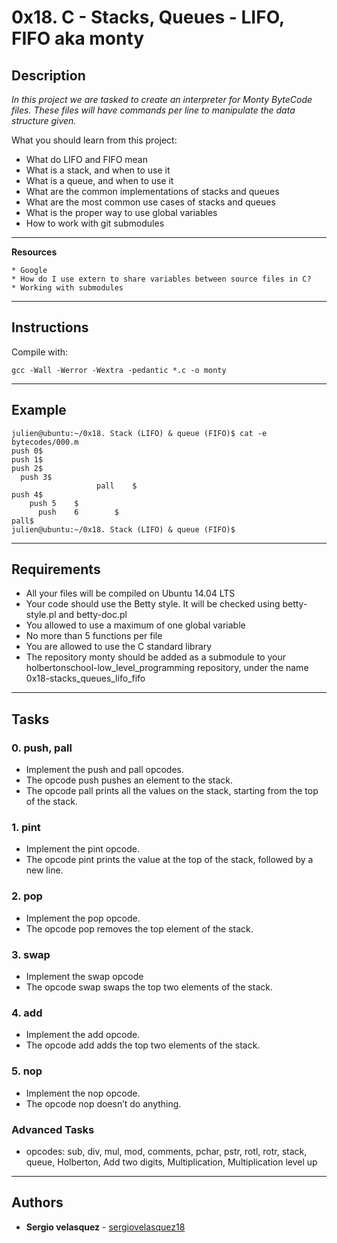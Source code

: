 # 0x18. C - Stacks, Queues - LIFO, FIFO aka monty

## Description
_In this project we are tasked to create an interpreter for Monty ByteCode files. These files will have commands per line to manipulate the data structure given._

What you should learn from this project:

* What do LIFO and FIFO mean
* What is a stack, and when to use it
* What is a queue, and when to use it
* What are the common implementations of stacks and queues
* What are the most common use cases of stacks and queues
* What is the proper way to use global variables
* How to work with git submodules

---
**Resources**

	* Google
	* How do I use extern to share variables between source files in C?
	* Working with submodules

---
## Instructions

Compile with:
```
gcc -Wall -Werror -Wextra -pedantic *.c -o monty
```
---

## Example
<pre><code>julien@ubuntu:~/0x18. Stack (LIFO) &amp; queue (FIFO)$ cat -e bytecodes/000.m
push 0$
push 1$
push 2$
  push 3$
                   pall    $
push 4$
    push 5    $
      push    6        $
pall$
julien@ubuntu:~/0x18. Stack (LIFO) &amp; queue (FIFO)$
</code></pre>

---

## Requirements
- All your files will be compiled on Ubuntu 14.04 LTS
- Your code should use the Betty style. It will be checked using betty-style.pl and betty-doc.pl
- You allowed to use a maximum of one global variable
- No more than 5 functions per file
- You are allowed to use the C standard library
- The repository monty should be added as a submodule to your holbertonschool-low_level_programming repository, under the name 0x18-stacks_queues_lifo_fifo

---

## Tasks

### 0. push, pall
* Implement the push and pall opcodes.
* The opcode push pushes an element to the stack.
* The opcode pall prints all the values on the stack, starting from the top of the stack.

### 1. pint
* Implement the pint opcode.
* The opcode pint prints the value at the top of the stack, followed by a new line.

### 2. pop
* Implement the pop opcode.
* The opcode pop removes the top element of the stack.

### 3. swap
* Implement the swap opcode
* The opcode swap swaps the top two elements of the stack.

### 4. add
* Implement the add opcode.
* The opcode add adds the top two elements of the stack.

### 5. nop
* Implement the nop opcode.
* The opcode nop doesn’t do anything.

### Advanced Tasks
* opcodes: sub, div, mul, mod, comments, pchar, pstr, rotl, rotr, stack, queue, Holberton, Add two digits, Multiplication, Multiplication level up

---

## Authors
* **Sergio velasquez** - [sergiovelasquez18](https://github.com/sergiovelasquez18)
